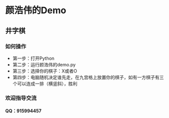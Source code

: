# 颜浩伟的Demo
## 井字棋
### 如何操作
* 第一步：打开Python
* 第二步：运行颜浩伟的demo.py
* 第三步：选择你的棋子：X或者O
* 第四步：电脑随机决定谁先走，在九宫格上放置你的棋子，如有一方棋子有三个可以连成一排（横竖斜），胜利
 
 ### 欢迎指导交流
 #### QQ：915994457